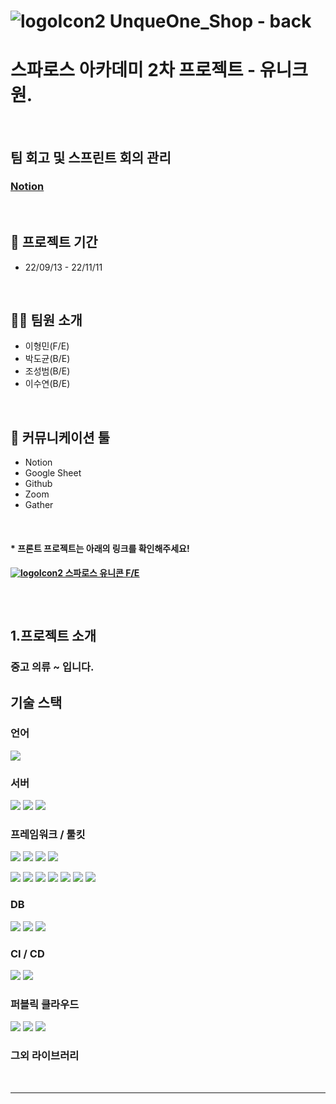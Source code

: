 # ![logoIcon2](https://user-images.githubusercontent.com/49605999/200447509-d7f1e198-1525-4dd0-9f2e-ccd00e75a37e.svg) UnqueOne_Shop - back
# 스파로스 아카데미 2차 프로젝트 - 유니크원.

<br>

## 팀 회고 및 스프린트 회의 관리
### <u>[Notion](https://uniquone.notion.site/UniquOne-2f81712b2df0488cb1a0b458b7e3312a)</u>

<br>

## 📅 프로젝트 기간
- 22/09/13 - 22/11/11

<br>


## 🧑‍💻 팀원 소개

- 이형민(F/E) 
- 박도균(B/E) 
- 조성범(B/E)
- 이수연(B/E)

<br>

## 💭 커뮤니케이션 툴
- Notion
- Google Sheet
- Github
- Zoom
- Gather

<br>

#### * 프론트 프로젝트는 아래의 링크를 확인해주세요!
#### <u>[![logoIcon2](https://user-images.githubusercontent.com/49605999/200447509-d7f1e198-1525-4dd0-9f2e-ccd00e75a37e.svg) 스파로스 유니콘 F/E](https://github.com/curomame/UniquOne_FrontEnd)</u>

<br/>

#

## 1.프로젝트 소개
### 중고 의류 ~ 입니다.

## 기술 스택

### 언어
<img src="https://img.shields.io/badge/JAVA-007396?style=flate&logo=java&logoColor=white">

### 서버
<img src="https://img.shields.io/badge/Apache Tomcat-F8DC75?style=flat&logo=Apache Tomcat&logoColor=white"> <img src="https://img.shields.io/badge/Netty-000000?style=flat&logo=Netty&logoColor=white"> <img src="https://img.shields.io/badge/NGINX-009639?style=flat&logo=NGINX&logoColor=white">

### 프레임워크 / 툴킷
<img src="https://img.shields.io/badge/Spring-6DB33F?style=flat&logo=Spring&logoColor=white"> <img src="https://img.shields.io/badge/Spring Security-6DB33F?style=flat&logo=Spring Security&logoColor=white"> <img src="https://img.shields.io/badge/Spring Cloud-6DB33F?style=flat&logo=Spring Cloud&logoColor=white"> <img src="https://img.shields.io/badge/Hibernate(JPA)-59666C?style=flat&logo=Hibernate&logoColor=white">

<img src="https://img.shields.io/badge/IntelliJ IDEA-F05138?style=flat&logo=IntelliJ IDEA&logoColor=white"/> <img src="https://img.shields.io/badge/Github-181717?style=flat&logo=github&logoColor=white"> <img src="https://img.shields.io/badge/Notion-000000?style=flat&logo=Notion&logoColor=white"/> <img src="https://img.shields.io/badge/PostMan-green?style=flat&logo=Postman&logoColor=white"/> <img src="https://img.shields.io/badge/MySQL Workbench-blue"/> <img src="https://img.shields.io/badge/Terminus-4D4D4D?style=flat&logo=Terminus&logoColor=white"> <img src="https://img.shields.io/badge/Medis-FD5F07?style=flat&logo=Medis&logoColor=white">

### DB
<img src="https://img.shields.io/badge/mysql-4479A1?style=flat&logo=mysql&logoColor=white"/> <img src="https://img.shields.io/badge/Redis-DC382D?style=flat&logo=Redis&logoColor=white"/> <img src="https://img.shields.io/badge/MongoDB-47A248?style=flat&logo=MongoDB&logoColor=white">

### CI / CD
<img src="https://img.shields.io/badge/Docker-2496ED?style=flat&logo=Docker&logoColor=white"/> <img src="https://img.shields.io/badge/Jenkins-D24939?style=flat&logo=Jenkins&logoColor=white"/>

### 퍼블릭 클라우드
<img src="https://img.shields.io/badge/Amazon AWS-232F3E?style=flat&logo=Amazon AWS&logoColor=white"/>
<img src="https://img.shields.io/badge/Amazon AWS Ec2-232F3E?style=flat&logo=Amazon AWS&logoColor=white"/> <img src="https://img.shields.io/badge/Amazon AWS RDS-232F3E?style=flat&logo=Amazon AWS&logoColor=white"/>

### 그외 라이브러리


  
<br>
<hr>
<br>
